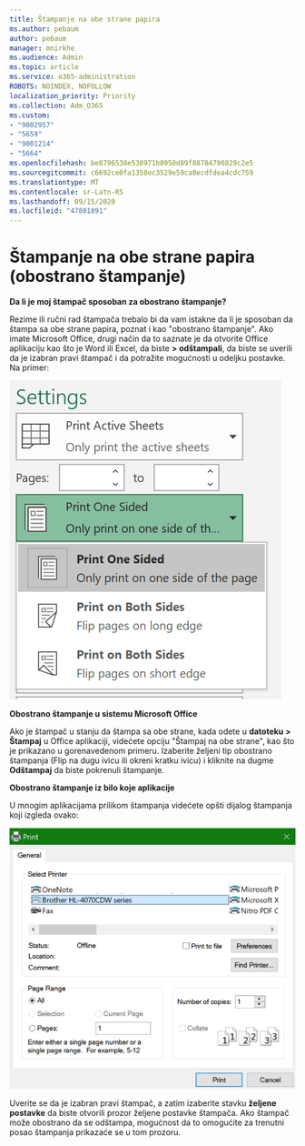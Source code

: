 ```yaml
---
title: Štampanje na obe strane papira
ms.author: pebaum
author: pebaum
manager: mnirkhe
ms.audience: Admin
ms.topic: article
ms.service: o365-administration
ROBOTS: NOINDEX, NOFOLLOW
localization_priority: Priority
ms.collection: Adm_O365
ms.custom:
- "9002957"
- "5659"
- "9001214"
- "5664"
ms.openlocfilehash: be8796538e538971b0950d89f88784790829c2e5
ms.sourcegitcommit: c6692ce0fa1358ec3529e59ca0ecdfdea4cdc759
ms.translationtype: MT
ms.contentlocale: sr-Latn-RS
ms.lasthandoff: 09/15/2020
ms.locfileid: "47801891"
---
```

# <a name="printing-on-both-sides-of-paper-duplex-printing"></a>Štampanje na obe strane papira (obostrano štampanje)

**Da li je moj štampač sposoban za obostrano štampanje?**

Rezime ili ručni rad štampača trebalo bi da vam istakne da li je sposoban da štampa sa obe strane papira, poznat i kao "obostrano štampanje". Ako imate Microsoft Office, drugi način da to saznate je da otvorite Office aplikaciju kao što je Word ili Excel, da biste **> odštampali**, da biste se uverili da je izabran pravi štampač i da potražite mogućnosti u odeljku postavke. Na primer: 

![Postavke štampača](media/print-settings.png)

**Obostrano štampanje u sistemu Microsoft Office**

Ako je štampač u stanju da štampa sa obe strane, kada odete u **datoteku > Štampaj** u Office aplikaciji, videćete opciju "Štampaj na obe strane", kao što je prikazano u gorenavedenom primeru.  Izaberite željeni tip obostrano štampanja (Flip na dugu ivicu ili okreni kratku ivicu) i kliknite na dugme **Odštampaj** da biste pokrenuli štampanje.

**Obostrano štampanje iz bilo koje aplikacije**

U mnogim aplikacijama prilikom štampanja videćete opšti dijalog štampanja koji izgleda ovako: 

![Štampanje dijaloga](media/print-dialog.png)

Uverite se da je izabran pravi štampač, a zatim izaberite stavku **željene postavke** da biste otvorili prozor željene postavke štampača. Ako štampač može obostrano da se odštampa, mogućnost da to omogućite za trenutni posao štampanja prikazaće se u tom prozoru.
